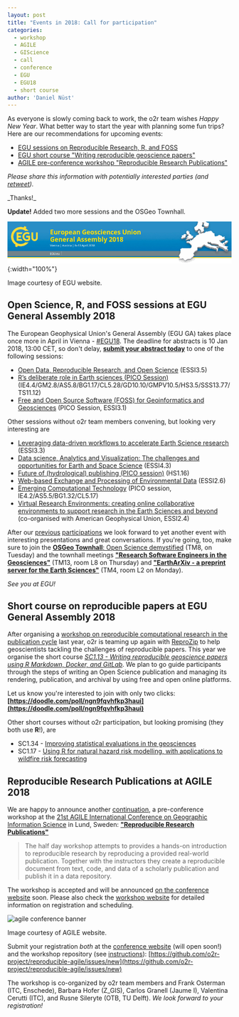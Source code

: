 ```yaml
---
layout: post
title: "Events in 2018: Call for participation"
categories:
  - workshop
  - AGILE
  - GIScience
  - call
  - conference
  - EGU
  - EGU18
  - short course
author: 'Daniel Nüst'
---
```


As everyone is slowly coming back to work, the o2r team wishes _Happy New Year_. What better way to start the year with planning some fun trips? Here are our recommendations for upcoming events:

- [EGU sessions on Reproducible Research, R, and FOSS](/2018/01/05/events-2018/#open-science-r-and-foss-sessions-at-egu-general-assembly-2018)
- [EGU short course "Writing reproducible geoscience papers"](/2018/01/05/events-2018/#short-course-on-reproducible-papers-at-egu-general-assembly-2018)
- [AGILE pre-conference workshop "Reproducible Research Publications"](/2018/01/05/events-2018/#reproducible-research-publications-at-agile-2018)

_Please share this information with potentially interested parties (and [retweet](https://twitter.com/o2r_project/status/949296239589449729))._
<!--more--> _Thanks!_

**Update!** Added two more sessions and the OSGeo Townhall.

![EGU 2018 conference banner](/public/images/egu2018-banner.png){:width="100%"}
<p class="attributionInlineImage">Image courtesy of EGU website.</p>

## Open Science, R, and FOSS sessions at EGU General Assembly 2018

The European Geophysical Union's General Assembly (EGU GA) takes place once more in April in Vienna - [#EGU18](https://twitter.com/search?q=%23egu18).
The deadline for abstracts is 10 Jan 2018, 13:00 CET, so don't delay, **[submit your abstract today](https://egu2018.eu/information/deadlines_and_milestones.html)** to one of the following sessions:

- [Open Data, Reproducible Research, and Open Science](http://meetingorganizer.copernicus.org/EGU2018/session/28036) (ESSI3.5)
- [R’s deliberate role in Earth sciences (PICO Session)](http://meetingorganizer.copernicus.org/EGU2018/session/27584) (IE4.4/GM2.8/AS5.8/BG1.17/CL5.28/GD10.10/GMPV10.5/HS3.5/SSS13.77/TS11.12)
- [Free and Open Source Software (FOSS) for Geoinformatics and Geosciences](http://meetingorganizer.copernicus.org/EGU2018/session/26511) (PICO Session, ESSI3.1)

Other sessions without o2r team members convening, but looking very interesting are

- [Leveraging data-driven workflows to accelerate Earth Science research](http://meetingorganizer.copernicus.org/EGU2018/session/28043) (ESSI3.3)
- [Data science, Analytics and Visualization: The challenges and opportunities for Earth and Space Science](http://meetingorganizer.copernicus.org/EGU2018/session/28030) (ESSI4.3)
- [Future of (hydrological) publishing (PICO session)](http://meetingorganizer.copernicus.org/EGU2018/session/26942) (HS1.16)
- [Web-based Exchange and Processing of Environmental Data](http://meetingorganizer.copernicus.org/EGU2018/session/28034) (ESSI2.6)
- [Emerging Computational Technology](http://meetingorganizer.copernicus.org/EGU2018/session/28668) (PICO session, IE4.2/AS5.5/BG1.32/CL5.17)
- [Virtual Research Environments: creating online collaborative environments to support research in the Earth Sciences and beyond](http://meetingorganizer.copernicus.org/EGU2018/session/26510) (co-organised with American Geophysical Union, ESSI2.4)

After our [previous](/2016/05/02/egu-review/) [participations](/2017/05/04/o2r-at-EGU/) we look forward to yet another event with interesting presentations and great conversations.
If you're going, too, make sure to join the [**OSGeo Townhall**: Open Science demystified](http://meetingorganizer.copernicus.org/EGU2018/session/29320) (TM8, on Tuesday) and the townhall meetings [**"Research Software Engineers in the Geosciences"**](http://meetingorganizer.copernicus.org/EGU2018/session/29539) (TM13, room L8 on Thursday) and [**"EarthArXiv - a preprint server for the Earth Sciences"**](http://meetingorganizer.copernicus.org/EGU2018/session/29063) (TM4, room L2 on Monday).

_See you at EGU!_

## Short course on reproducible papers at EGU General Assembly 2018

After organising a [workshop on reproducible computational research in the publication cycle](/2017/05/03/egu-short-course-recap/) last year, o2r is teaming up again with [ReproZip](https://reprozip.org/) to help geoscientists tackling the challenges of reproducible papers.
This year we organise the short course [_SC1.13 - Writing reproducible geoscience papers using R Markdown, Docker, and GitLab_](http://meetingorganizer.copernicus.org/EGU2018/session/28650).
We plan to go guide participants through the steps of writing an Open Science publication and managing its rendering, publication, and archival by using free and open online platforms.

Let us know you're interested to join with only two clicks: **[https://doodle.com/poll/ngn9fqvhfkp3haui](https://doodle.com/poll/ngn9fqvhfkp3haui)**

Other short courses without o2r participation, but looking promising (they both use **R**!), are

- SC1.34 - [Improving statistical evaluations in the geosciences](http://meetingorganizer.copernicus.org/EGU2018/session/29054)
- SC1.17 - [Using R for natural hazard risk modelling, with applications to wildfire risk forecasting](http://meetingorganizer.copernicus.org/EGU2018/session/28648)

## Reproducible Research Publications at AGILE 2018

We are happy to announce another [continuation](/2017/05/10/o2r-at-AGILE/), a pre-conference workshop at the [21st AGILE International Conference on Geographic Information Science](http://agile-online.org/index.php/conference/conference-2018) in Lund, Sweden: **["Reproducible Research Publications"](https://o2r.info/reproducible-agile/)**

> The half day workshop attempts to provides a hands-on introduction to reproducible research by reproducing a provided real-world publication. Together with the instructors they create a reproducible document from text, code, and data of a scholarly publication and publish it in a data repository.

The workshop is accepted and will be announced [on the conference website](https://agile-online.org/index.php/programme-2018/agile-workshops-2018) soon.
Please also check the [workshop website](https://o2r.info/reproducible-agile/) for detailed information on registration and scheduling.

![agile conference banner](https://agile-online.org/images/conference_2018/images/slogan-agile18-7.jpg)
<p class="attributionInlineImage">Image courtesy of AGILE website.</p>

Submit your registration _both_ at the [conference website](https://agile-online.org/index.php/registration-2018) (will open soon!) and the workshop repository (see [instructions](https://o2r.info/reproducible-agile/#registration)): [https://github.com/o2r-project/reproducible-agile/issues/new](https://github.com/o2r-project/reproducible-agile/issues/new)

The workshop is co-organized by o2r team members and Frank Osterman (ITC, Enschede), Barbara Hofer (Z_GIS), Carlos Granell (Jaume I), Valentina Cerutti (ITC), and Rusne Sileryte (OTB, TU Delft).
_We look forward to your registration!_
